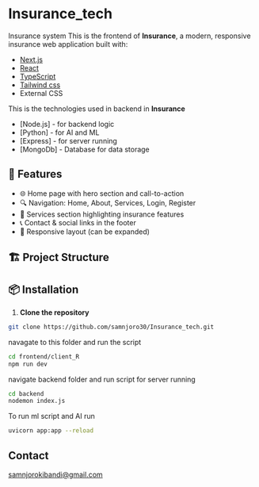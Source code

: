 # Insurance_tech
Insurance system
This is the frontend of **Insurance**, a modern, responsive insurance web application built with:

- [Next.js](https://nextjs.org/)
- [React](https://reactjs.org/)
- [TypeScript](https://www.typescriptlang.org/)
- [Tailwind css](https://tailwindcss.com/)
-  External CSS

This is the technologies used in backend in **Insurance**

- [Node.js] - for backend logic
- [Python] - for AI and ML 
- [Express] - for server running
- [MongoDb] - Database for data storage

## 🚀 Features

- 🌐 Home page with hero section and call-to-action
- 🔍 Navigation: Home, About, Services, Login, Register
- 💼 Services section highlighting insurance features
- 📞 Contact & social links in the footer
- 📱 Responsive layout (can be expanded)

## 🏗️ Project Structure


## 📦 Installation

1. **Clone the repository**

```bash
git clone https://github.com/samnjoro30/Insurance_tech.git

```
navagate to this folder and run the script
```bash
cd frontend/client_R
npm run dev
```
navigate backend folder and run script for server running
```bash
cd backend
nodemon index.js
```

To run ml script and AI run
```bash
uvicorn app:app --reload
```

## Contact 
samnjorokibandi@gmail.com
